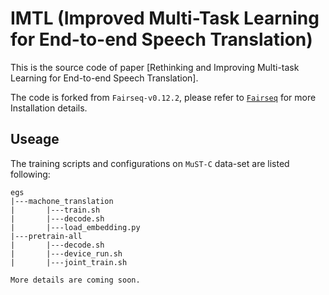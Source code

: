 # IMTL (Improved Multi-Task Learning for End-to-end Speech Translation)

This is the source code of paper [Rethinking and Improving Multi-task Learning for End-to-end Speech Translation].

The code is forked from `Fairseq-v0.12.2`, please refer to [`Fairseq`](https://github.com/facebookresearch/fairseq/tree/v0.12.2#requirements-and-installation) for more Installation details.

## Useage

The training scripts and configurations on `MuST-C` data-set are listed following:
```
egs
|---machone_translation
|       |---train.sh
|       |---decode.sh
|       |---load_embedding.py
|---pretrain-all
|       |---decode.sh
|       |---device_run.sh
|       |---joint_train.sh

More details are coming soon.